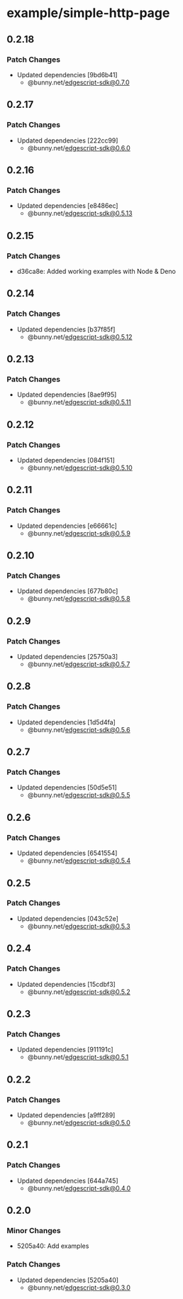# example/simple-http-page

## 0.2.18

### Patch Changes

- Updated dependencies [9bd6b41]
  - @bunny.net/edgescript-sdk@0.7.0

## 0.2.17

### Patch Changes

- Updated dependencies [222cc99]
  - @bunny.net/edgescript-sdk@0.6.0

## 0.2.16

### Patch Changes

- Updated dependencies [e8486ec]
  - @bunny.net/edgescript-sdk@0.5.13

## 0.2.15

### Patch Changes

- d36ca8e: Added working examples with Node & Deno

## 0.2.14

### Patch Changes

- Updated dependencies [b37f85f]
  - @bunny.net/edgescript-sdk@0.5.12

## 0.2.13

### Patch Changes

- Updated dependencies [8ae9f95]
  - @bunny.net/edgescript-sdk@0.5.11

## 0.2.12

### Patch Changes

- Updated dependencies [084f151]
  - @bunny.net/edgescript-sdk@0.5.10

## 0.2.11

### Patch Changes

- Updated dependencies [e66661c]
  - @bunny.net/edgescript-sdk@0.5.9

## 0.2.10

### Patch Changes

- Updated dependencies [677b80c]
  - @bunny.net/edgescript-sdk@0.5.8

## 0.2.9

### Patch Changes

- Updated dependencies [25750a3]
  - @bunny.net/edgescript-sdk@0.5.7

## 0.2.8

### Patch Changes

- Updated dependencies [1d5d4fa]
  - @bunny.net/edgescript-sdk@0.5.6

## 0.2.7

### Patch Changes

- Updated dependencies [50d5e51]
  - @bunny.net/edgescript-sdk@0.5.5

## 0.2.6

### Patch Changes

- Updated dependencies [6541554]
  - @bunny.net/edgescript-sdk@0.5.4

## 0.2.5

### Patch Changes

- Updated dependencies [043c52e]
  - @bunny.net/edgescript-sdk@0.5.3

## 0.2.4

### Patch Changes

- Updated dependencies [15cdbf3]
  - @bunny.net/edgescript-sdk@0.5.2

## 0.2.3

### Patch Changes

- Updated dependencies [911191c]
  - @bunny.net/edgescript-sdk@0.5.1

## 0.2.2

### Patch Changes

- Updated dependencies [a9ff289]
  - @bunny.net/edgescript-sdk@0.5.0

## 0.2.1

### Patch Changes

- Updated dependencies [644a745]
  - @bunny.net/edgescript-sdk@0.4.0

## 0.2.0

### Minor Changes

- 5205a40: Add examples

### Patch Changes

- Updated dependencies [5205a40]
  - @bunny.net/edgescript-sdk@0.3.0
